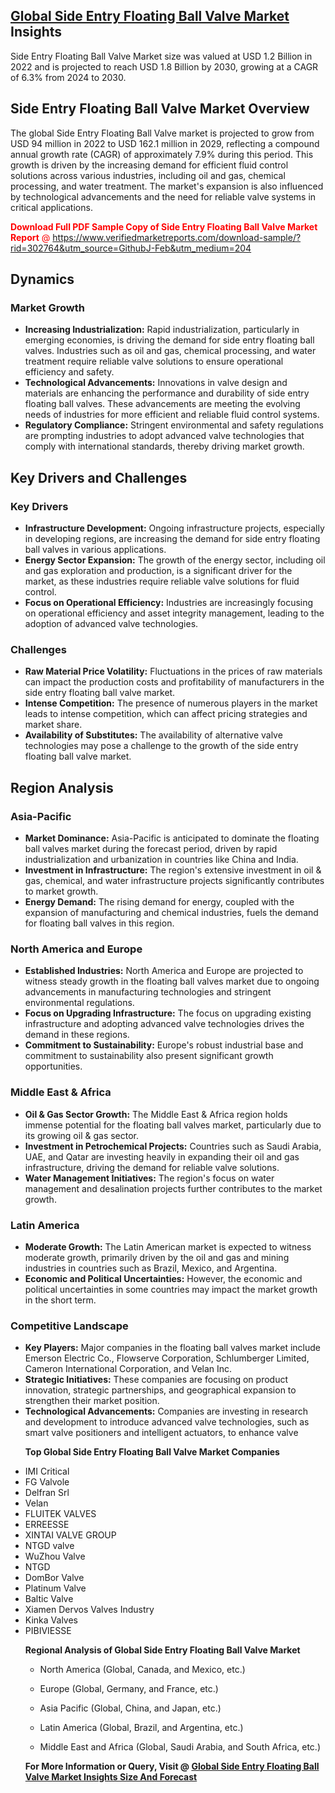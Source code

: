 <h2><a href="https://www.verifiedmarketreports.com/download-sample/?rid=302764&amp;utm_source=GithubJ&amp;utm_medium=204" target="_blank">Global Side Entry Floating Ball Valve Market</a> Insights</h2><p>Side Entry Floating Ball Valve Market size was valued at USD 1.2 Billion in 2022 and is projected to reach USD 1.8 Billion by 2030, growing at a CAGR of 6.3% from 2024 to 2030.</p><p> <h2>Side Entry Floating Ball Valve Market Overview</h2> <p>The global Side Entry Floating Ball Valve market is projected to grow from USD 94 million in 2022 to USD 162.1 million in 2029, reflecting a compound annual growth rate (CAGR) of approximately 7.9% during this period. This growth is driven by the increasing demand for efficient fluid control solutions across various industries, including oil and gas, chemical processing, and water treatment. The market's expansion is also influenced by technological advancements and the need for reliable valve systems in critical applications.</p> <p><p><span class=""><span style="color: #ff0000;"><strong>Download Full PDF Sample Copy of Side Entry Floating Ball Valve Market Report</strong> @ </span><a href="https://www.verifiedmarketreports.com/download-sample/?rid=302764&amp;utm_source=GithubJ-Feb&amp;utm_medium=204" target="_blank">https://www.verifiedmarketreports.com/download-sample/?rid=302764&amp;utm_source=GithubJ-Feb&amp;utm_medium=204</a></span></p></p> <h2>Dynamics</h2> <h3>Market Growth</h3> <ul> <li><strong>Increasing Industrialization:</strong> Rapid industrialization, particularly in emerging economies, is driving the demand for side entry floating ball valves. Industries such as oil and gas, chemical processing, and water treatment require reliable valve solutions to ensure operational efficiency and safety. </li> <li><strong>Technological Advancements:</strong> Innovations in valve design and materials are enhancing the performance and durability of side entry floating ball valves. These advancements are meeting the evolving needs of industries for more efficient and reliable fluid control systems. </li> <li><strong>Regulatory Compliance:</strong> Stringent environmental and safety regulations are prompting industries to adopt advanced valve technologies that comply with international standards, thereby driving market growth. </li> </ul> <h2>Key Drivers and Challenges</h2> <h3>Key Drivers</h3> <ul> <li><strong>Infrastructure Development:</strong> Ongoing infrastructure projects, especially in developing regions, are increasing the demand for side entry floating ball valves in various applications. </li> <li><strong>Energy Sector Expansion:</strong> The growth of the energy sector, including oil and gas exploration and production, is a significant driver for the market, as these industries require reliable valve solutions for fluid control. </li> <li><strong>Focus on Operational Efficiency:</strong> Industries are increasingly focusing on operational efficiency and asset integrity management, leading to the adoption of advanced valve technologies. </li> </ul> <h3>Challenges</h3> <ul> <li><strong>Raw Material Price Volatility:</strong> Fluctuations in the prices of raw materials can impact the production costs and profitability of manufacturers in the side entry floating ball valve market. </li> <li><strong>Intense Competition:</strong> The presence of numerous players in the market leads to intense competition, which can affect pricing strategies and market share. </li> <li><strong>Availability of Substitutes:</strong> The availability of alternative valve technologies may pose a challenge to the growth of the side entry floating ball valve market. </li> </ul> <h2>Region Analysis</h2> <h3>Asia-Pacific</h3> <ul> <li><strong>Market Dominance:</strong> Asia-Pacific is anticipated to dominate the floating ball valves market during the forecast period, driven by rapid industrialization and urbanization in countries like China and India. </li> <li><strong>Investment in Infrastructure:</strong> The region's extensive investment in oil & gas, chemical, and water infrastructure projects significantly contributes to market growth. </li> <li><strong>Energy Demand:</strong> The rising demand for energy, coupled with the expansion of manufacturing and chemical industries, fuels the demand for floating ball valves in this region. </li> </ul> <h3>North America and Europe</h3> <ul> <li><strong>Established Industries:</strong> North America and Europe are projected to witness steady growth in the floating ball valves market due to ongoing advancements in manufacturing technologies and stringent environmental regulations. </li> <li><strong>Focus on Upgrading Infrastructure:</strong> The focus on upgrading existing infrastructure and adopting advanced valve technologies drives the demand in these regions. </li> <li><strong>Commitment to Sustainability:</strong> Europe's robust industrial base and commitment to sustainability also present significant growth opportunities. </li> </ul> <h3>Middle East & Africa</h3> <ul> <li><strong>Oil & Gas Sector Growth:</strong> The Middle East & Africa region holds immense potential for the floating ball valves market, particularly due to its growing oil & gas sector. </li> <li><strong>Investment in Petrochemical Projects:</strong> Countries such as Saudi Arabia, UAE, and Qatar are investing heavily in expanding their oil and gas infrastructure, driving the demand for reliable valve solutions. </li> <li><strong>Water Management Initiatives:</strong> The region's focus on water management and desalination projects further contributes to the market growth. </li> </ul> <h3>Latin America</h3> <ul> <li><strong>Moderate Growth:</strong> The Latin American market is expected to witness moderate growth, primarily driven by the oil and gas and mining industries in countries such as Brazil, Mexico, and Argentina. </li> <li><strong>Economic and Political Uncertainties:</strong> However, the economic and political uncertainties in some countries may impact the market growth in the short term. </li> </ul> <h3>Competitive Landscape</h3> <ul> <li><strong>Key Players:</strong> Major companies in the floating ball valves market include Emerson Electric Co., Flowserve Corporation, Schlumberger Limited, Cameron International Corporation, and Velan Inc. </li> <li><strong>Strategic Initiatives:</strong> These companies are focusing on product innovation, strategic partnerships, and geographical expansion to strengthen their market position. </li> <li><strong>Technological Advancements:</strong> Companies are investing in research and development to introduce advanced valve technologies, such as smart valve positioners and intelligent actuators, to enhance valve</p><p><strong>Top Global Side Entry Floating Ball Valve Market Companies</strong></p><div data-test-id=""><p><li>IMI Critical</li><li> FG Valvole</li><li> Delfran Srl</li><li> Velan</li><li> FLUITEK VALVES</li><li> ERREESSE</li><li> XINTAI VALVE GROUP</li><li> NTGD valve</li><li> WuZhou Valve</li><li> NTGD</li><li> DomBor Valve</li><li> Platinum Valve</li><li> Baltic Valve</li><li> Xiamen Dervos Valves Industry</li><li> Kinka Valves</li><li> PIBIVIESSE</li></p><div><strong>Regional Analysis of&nbsp;Global Side Entry Floating Ball Valve Market</strong></div><ul><li dir="ltr"><p dir="ltr">North America&nbsp;(Global, Canada, and Mexico, etc.)</p></li><li dir="ltr"><p dir="ltr">Europe (Global, Germany, and France, etc.)</p></li><li dir="ltr"><p dir="ltr">Asia Pacific&nbsp;(Global, China, and Japan, etc.)</p></li><li dir="ltr"><p dir="ltr">Latin America&nbsp;(Global, Brazil, and Argentina, etc.)</p></li><li dir="ltr">Middle East and Africa&nbsp;(Global, Saudi Arabia, and South Africa, etc.)</li></ul><p><strong>For More Information or Query, Visit @&nbsp;</strong><strong><a href="https://www.verifiedmarketreports.com/product/side-entry-floating-ball-valve-market/?utm_source=GithubJ&amp;utm_medium=204" target="_blank">Global Side Entry Floating Ball Valve Market Insights Size And Forecast</a></strong></p></div>
